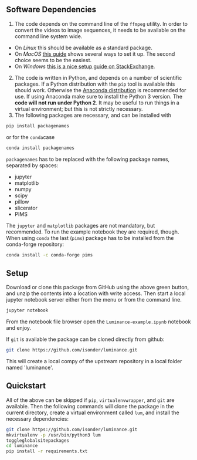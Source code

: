 ## Software Dependencies

1. The code depends on the command line of the `ffmpeg` utility. In order to convert the videos to image sequences, it needs to be available on the command line system wide.
  - On *Linux* this should be available as a standard package.
  - On *MacOS* <a href="https://superuser.com/questions/624561" target="_blank">this guide</a>
  shows several ways to set it up. The second choice seems to be the easiest.
  - On *Windows* <a href="https://video.stackexchange.com/questions/20495" target="_blank">this is a nice setup guide on StackExchange</a>.
2. The code is written in Python, and depends on a number of scientific packages. If a Python distribution with the `pip` tool is available this should work. Otherwise the <a href="https://www.anaconda.com/distribution/" target="_blank">Anaconda distribution</a> is recommended for use. If using Anaconda make sure to install the Python 3 version. The **code will not run under Python 2**. It may be useful to run things in a virtual environment; but this is not strictly necessary.
3. The following packages are necessary, and can be installed with
  ```bash
  pip install packagenames
  ```
  or for the `conda`case
  ```bash
  conda install packagenames
  ```
  `packagenames` has to be replaced with the following package names, separated by spaces:
  - jupyter
  - matplotlib
  - numpy
  - scipy
  - pillow
  - slicerator
  - PIMS
  
  The `jupyter` and `matplotlib` packages are not mandatory, but recommended. To run the example notebook they are required, though. When using `conda` the last (`pims`) package has to be installed from the conda-forge repository:
  ```bash
  conda install -c conda-forge pims
  ```

## Setup

Download or clone this package from GitHub using the above green button, and unzip the contents into a location with write access. Then start a local jupyter notebook server either from the menu or from the command line.
```bash
jupyter notebook
```
From the notebook file browser open the `Luminance-example.ipynb` notebook and enjoy.

If `git` is available the package can be cloned directly from github:
```bash
git clone https://github.com/isonder/luminance.git
```
This will create a local compy of the upstream repository in a local folder
named 'luminance'.


## Quickstart

All of the above can be skipped if `pip`, `virtualenvwrapper`, and `git` are available. Then the following commands will clone the package in the current directory, create a virtual environment called `lum`, and install the necessary dependencies:
```bash
git clone https://github.com/isonder/luminance.git
mkvirtualenv -p /usr/bin/python3 lum
toggleglobalsitepackages
cd luminance
pip install -r requirements.txt
```
